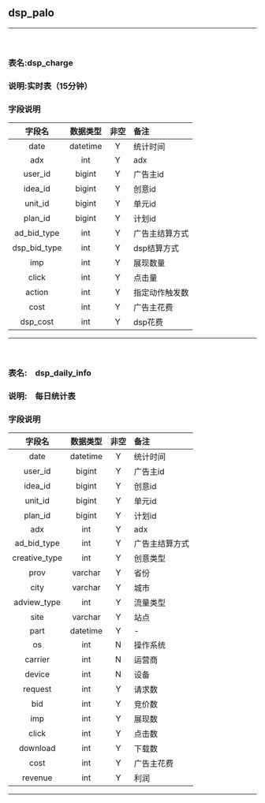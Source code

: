 ## dsp_palo
---
　
　
　

### **表名**:dsp_charge
### **说明**:实时表（15分钟）
### **字段说明**
字段名|数据类型|非空|备注
:---: | :---:  |:---:|:--
date|datetime|Y|统计时间
adx|int|Y|adx
user_id|bigint|Y|广告主id
idea_id|bigint|Y|创意id
unit_id|bigint|Y|单元id
plan_id|bigint|Y|计划id
ad_bid_type|int|Y|广告主结算方式
dsp_bid_type|int|Y|dsp结算方式
imp|int|Y|展现数量
click|int|Y|点击量
action|int|Y|指定动作触发数
cost|int|Y|广告主花费
dsp_cost|int|Y|dsp花费
---
　
　
　

### **表名**:　dsp_daily_info
### **说明**:　每日统计表
### **字段说明**
字段名|数据类型|非空|备注
:---: | :---:  |:---:|:--
date|datetime|Y|统计时间
user_id|bigint|Y|广告主id
idea_id|bigint|Y|创意id
unit_id|bigint|Y|单元id
plan_id|bigint|Y|计划id
adx|int|Y|adx
ad_bid_type|int|Y|广告主结算方式
creative_type|int|Y|创意类型
prov|varchar|Y|省份
city|varchar|Y|城市
adview_type|int|Y|流量类型
site|varchar|Y|站点
part|datetime|Y|-
os|int|N|操作系统
carrier|int|N|运营商
device|int|N|设备
request|int|Y|请求数
bid|int|Y|竞价数
imp|int|Y|展现数
click|int|Y|点击数
download|int|Y|下载数
cost|int|Y|广告主花费
revenue|int|Y|利润
---

